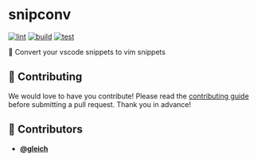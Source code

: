 <!-- DO NOT REMOVE - contributor_list:data:start:["gleich"]:end -->

# snipconv

[![lint](https://github.com/gleich/snipconv/actions/workflows/lint.yml/badge.svg)](https://github.com/gleich/snipconv/actions/workflows/lint.yml)
[![build](https://github.com/gleich/snipconv/actions/workflows/build.yml/badge.svg)](https://github.com/gleich/snipconv/actions/workflows/build.yml)
[![test](https://github.com/gleich/snipconv/actions/workflows/test.yml/badge.svg)](https://github.com/gleich/snipconv/actions/workflows/test.yml)

🌲 Convert your vscode snippets to vim snippets

## 🙌 Contributing

We would love to have you contribute! Please read the [contributing guide](CONTRIBUTING.md) before submitting a pull request. Thank you in advance!

<!-- prettier-ignore-start -->
<!-- DO NOT REMOVE - contributor_list:start -->
## 👥 Contributors


- **[@gleich](https://github.com/gleich)**

<!-- DO NOT REMOVE - contributor_list:end -->
<!-- prettier-ignore-end -->

